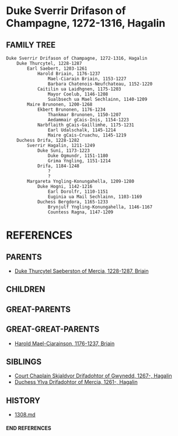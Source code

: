 # Duke Sverrir Drifason of Champagne, 1272-1316, Hagalin

## FAMILY TREE
```
Duke Sverrir Drifason of Champagne, 1272-1316, Hagalin
    Duke Thurcytel, 1228-1287
        Earl Saebert, 1203-1261
            Harold Briain, 1176-1237
                Mael-Ciarain Briain, 1153-1227
                Barbara Chatenois-Neufchateau, 1152-1220
            Caitilin ua Laidhgnen, 1175-1203
                Mayor Coelub, 1146-1208
                Sualbsech ua Mael Sechlainn, 1140-1209
        Maire Brunonen, 1200-1268
            Ekbert Brunonen, 1176-1234
                Thankmar Brunonen, 1150-1207
                Aedammair gCais-Inis, 1154-1223
            Narbflaith gCais-Gaillimhe, 1175-1231
                Earl Udalschalk, 1145-1214
                Maire gCais-Cruachu, 1145-1219
    Duchess Drifa, 1228-1282
        Sverrir Hagalin, 1211-1249
            Duke Suni, 1173-1223
                Duke Ogmundr, 1151-1180
                Grima Yngling, 1151-1214
            Drifa, 1184-1248
                ?
                ?
        Margareta Yngling-Konungahella, 1209-1280
            Duke Hogni, 1142-1216
                Earl Dorolfr, 1110-1151
                Euginia ua Mail Sechlainn, 1103-1169
            Duchess Bergdora, 1165-1233
                Brynjulf Yngling-Konungahella, 1146-1167
                Countess Ragna, 1147-1209
```


# REFERENCES

## PARENTS 
* [Duke Thurcytel Saeberston of Mercia, 1228-1287, Briain](thurcytel_saebertson_1228.md)

## CHILDREN 

## GREAT-PARENTS 

## GREAT-GREAT-PARENTS 
* [Harold Mael-Ciarainson, 1176-1237, Briain](harald_mael-ciarainson_1176.md)
## SIBLINGS

* [Court Chaplain Skjaldvor Drifadohtor of Gwynedd, 1267-, Hagalin](skjaldvor_drifadohtor_1267.md)
* [Duchess Ylva Drifadohtor of Mercia, 1261-, Hagalin](ylva_drifadohtor_1261.md)
 
## HISTORY
* [1308.md](../h/1309.md)

#### END REFERENCES
